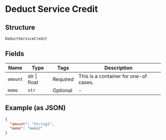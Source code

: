 
# Deduct Service Credit

## Structure

`DeductServiceCredit`

## Fields

| Name | Type | Tags | Description |
|  --- | --- | --- | --- |
| `amount` | str \| float | Required | This is a container for one-of cases. |
| `memo` | `str` | Optional | - |

## Example (as JSON)

```json
{
  "amount": "String1",
  "memo": "memo2"
}
```

